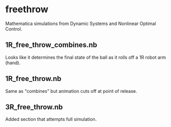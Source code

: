 # freethrow

Mathematica simulations from Dynamic Systems and Nonlinear Optimal Control.

## 1R_free_throw_combines.nb

Looks like it determines the final state of the ball as it rolls off a 1R robot arm (hand).

## 1R_free_throw.nb

Same as "combines" but animation cuts off at point of release.

## 3R_free_throw.nb

Added section that attempts full simulation.



